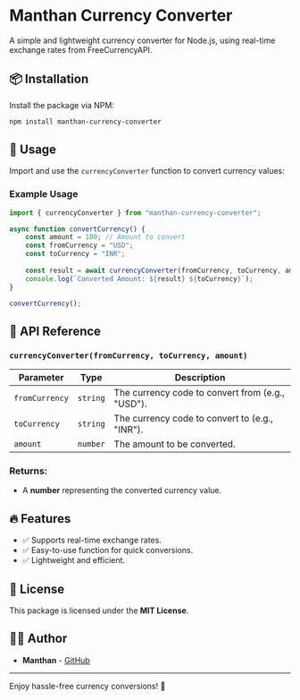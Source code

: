 # Manthan Currency Converter

A simple and lightweight currency converter for Node.js, using real-time exchange rates from FreeCurrencyAPI.

## 📦 Installation

Install the package via NPM:

```sh
npm install manthan-currency-converter
```

## 🚀 Usage

Import and use the `currencyConverter` function to convert currency values:

### **Example Usage**

```js
import { currencyConverter } from "manthan-currency-converter";

async function convertCurrency() {
    const amount = 100; // Amount to convert
    const fromCurrency = "USD";
    const toCurrency = "INR";
    
    const result = await currencyConverter(fromCurrency, toCurrency, amount);
    console.log(`Converted Amount: ${result} ${toCurrency}`);
}

convertCurrency();
```

## 🔗 API Reference

### `currencyConverter(fromCurrency, toCurrency, amount)`

| Parameter       | Type     | Description                                    |
|---------------|---------|--------------------------------|
| `fromCurrency` | `string` | The currency code to convert from (e.g., "USD"). |
| `toCurrency`   | `string` | The currency code to convert to (e.g., "INR").   |
| `amount`       | `number` | The amount to be converted.                    |

### **Returns:**
- A **number** representing the converted currency value.

## 🔥 Features
- ✅ Supports real-time exchange rates.
- ✅ Easy-to-use function for quick conversions.
- ✅ Lightweight and efficient.

## 📝 License
This package is licensed under the **MIT License**.

## 👨‍💻 Author
- **Manthan** - [GitHub](https://github.com/your-username)

---

Enjoy hassle-free currency conversions! 🚀

